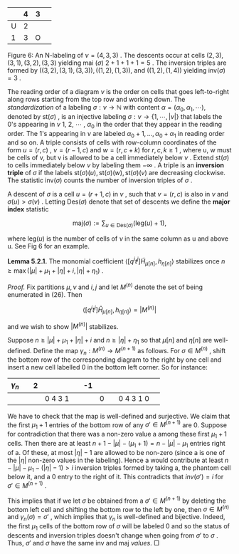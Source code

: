 |   | 4 | 3 |  |
|---|---|---|--|
| U | 2 |   |  |
| 1 | 3 | O |  |

Figure 6: An N-labeling of  $\nu = (4,3,3)$ . The descents occur at cells  $(2,3), (3,1), (3,2), (3,3)$  yielding mai $(\sigma)$  $2+1+1+1=5$ . The inversion triples are formed by  $((3,2),(3,1),(3,3)), ((1,2),(1,3)),$  and  $((1,2),(1,4))$ yielding  $\text{inv}(\sigma) = 3$ .

The reading order of a diagram  $\nu$  is the order on cells that goes left-to-right along rows starting from the top row and working down. The *standardization* of a labeling  $\sigma: \nu \to \mathbb{N}$  with content  $\alpha = (\alpha_0, \alpha_1, \cdots),$ denoted by  $\text{st}(\sigma)$ , is an injective labeling  $\sigma: \nu \to \{1, \cdots, |\nu|\}$  that labels the 0's appearing in  $\nu$  1, 2,  $\cdots$ ,  $\alpha_0$ in the order that they appear in the reading order. The 1's appearing in  $\nu$  are labeled  $\alpha_0 + 1, \dots, \alpha_0 + \alpha_1$ in reading order and so on. A triple consists of cells with row-column coordinates of the form  $u = (r, c)$ ,  $v = (r-1,c)$  and  $w = (r,c+k)$  for  $r,c,k \ge 1$ , where u, w must be cells of v, but v is allowed to be a cell immediately below  $\nu$ . Extend  $\text{st}(\sigma)$  to cells immediately below  $\nu$  by labeling them  $-\infty$ . A triple is an **inversion triple** of  $\sigma$  if the labels  $\text{st}(\sigma)(u), \text{st}(\sigma)(w), \text{st}(\sigma)(v)$  are decreasing clockwise. The statistic  $\text{inv}(\sigma)$ counts the number of inversion triples of  $\sigma$ .

A descent of  $\sigma$  is a cell  $u = (r+1,c)$  in  $\nu$ , such that  $v = (r,c)$  is also in  $\nu$  and  $\sigma(u) > \sigma(v)$ . Letting  $\text{Des}(\sigma)$  denote that set of descents we define the **major index** statistic

$$\text{maj}(\sigma) := \sum_{u \in \text{Des}(\sigma)} (\text{leg}(u) + 1),$$

where  $\text{leg}(u)$  is the number of cells of  $\nu$  in the same column as u and above u. See Fig 6 for an example.

**Lemma 5.2.1.** The monomial coefficient  $\langle [q^i t^j] \tilde{H}_{\mu[n]}, h_{\eta[n]} \rangle$  stabilizes once  $n \geq \max(|\mu| + \mu_1 + |\eta| + i, |\eta| + \eta_1)$ .

*Proof.* Fix partitions  $\mu, \nu$  and  $i, j$  and let  $M^{(n)}$  denote the set of being enumerated in (26). Then

$$\langle [q^i t^j] \hat{H}_{\mu[n]}, h_{\eta[n]} \rangle = |M^{(n)}|$$

and we wish to show  $|M^{(n)}|$  stabilizes.

Suppose  $n \geq |\mu| + \mu_1 + |\eta| + i$  and  $n \geq |\eta| + \eta_1$  so that  $\mu[n]$  and  $\eta[n]$  are well-defined. Define the map  $\gamma_n : M^{(n)} \to M^{(n+1)}$  as follows. For  $\sigma \in M^{(n)}$ , shift the bottom row of the corresponding diagram to the right by one cell and insert a new cell labelled 0 in the bottom left corner. So for instance:

| $\gamma_n$ |  | 2 |         |  | -1 |   |  |           |  |
|------------|--|---|---------|--|----|---|--|-----------|--|
|            |  |   | 0 4 3 1 |  |    | 0 |  | 0 4 3 1 0 |  |

We have to check that the map is well-defined and surjective. We claim that the first  $\mu_1 + 1$  entries of the bottom row of any  $\sigma' \in M^{(n+1)}$  are 0. Suppose for contradiction that there was a non-zero value a among these first  $\mu_1 + 1$  cells. Then there are at least  $n+1-|\mu|-(\mu_1+1)=n-|\mu|-\mu_1$  entries right of a. Of these, at most  $|\eta| - 1$  are allowed to be non-zero (since a is one of the  $|\eta|$  non-zero values in the labeling). Hence a would contribute at least  $n - |\mu| - \mu_1 - (|\eta| - 1) > i$  inversion triples formed by taking a, the phantom cell below it, and a 0 entry to the right of it. This contradicts that  $inv(\sigma') = i$  for  $\sigma' \in M^{(n+1)}$ .

This implies that if we let  $\sigma$  be obtained from a  $\sigma' \in M^{(n+1)}$  by deleting the bottom left cell and shifting the bottom row to the left by one, then  $\sigma \in M^{(n)}$  and  $\gamma_n(\sigma) = \sigma'$ , which implies that  $\gamma_n$  is well-defined and bijective. Indeed, the first  $\mu_1$  cells of the bottom row of  $\sigma$  will be labeled 0 and so the status of descents and inversion triples doesn't change when going from  $\sigma'$  to  $\sigma$ . Thus,  $\sigma'$  and  $\sigma$  have the same inv and maj  $values.$  $\Box$